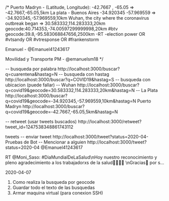 

/*
  Puerto Madryn - (Latitude, Longitude): -42.7667 , -65.05  =>  -42.7667,-65.05,5km
  La plata - Buenos Aires 	             -34.920345	-57.969559  =>  -34.920345,-57.969559,10km
  Wuhan, the city where the coronavirus outbreak began	         =>  30.583332,114.283333,20km
  geocode:40.714353,-74.00597299999998,20km
  #btv geocode:39.8,-95.583068847656,2500km
  -RT -election power OR #vtsandy OR #vtresponse OR #frankenstorm

  Emanuel                    -  @Emanuel41243617

  Movilidad y Transporte PM  -  @emanuelsm18
*/


-- busqueda por palabra
http://localhost:3000/buscar?q=cuarentena&hastag=N
-- busqueda con hastag
http://localhost:3000/buscar?q=COVID19&hastag=S
-- busqueda con ubicacion (puede fallar)
-- Wuhan
http://localhost:3000/buscar?q=covid19&geocode=30.583332,114.283333,20km&hastag=N
-- La Plata
http://localhost:3000/buscar?q=covid19&geocode=-34.920345,-57.969559,10km&hastag=N
Puerto Madryn
http://localhost:3000/buscar?q=covid19&geocode=-42.7667,-65.05,5km&hastag=N


-- retweet (usar tweets buscados)
http://localhost:3000/retweet?tweet_id=1247538348861743112


tweets
-- enviar tweet
http://localhost:3000/tweet?status=2020-04-Pruebas de Bot
-- Mencionar a alguien
http://localhost:3000/tweet?status=2020-04 @Emanuel41243617

RT @Moni_Saso: #DiaMundialDeLaSalud\nHoy nuestro reconocimiento y pleno agradecimiento a los trabajadorxs de la salud👩‍⚕️👨‍🔬 \nGracias🤲 por s…

2020-04-07

1. Como realiza la busqueda por geocode
2. Guardar todo el texto de las busquedas
3. Armar maquina virtual (para conexion SSH)
